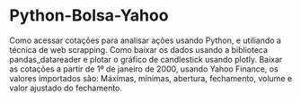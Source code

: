 # Python-Bolsa-Yahoo

Como acessar cotações para analisar ações usando Python, e utiliando a técnica de web scrapping.
Como baixar os dados usando a biblioteca pandas_datareader e plotar o gráfico de candlestick usando plotly.
Baixar as cotações a partir de 1º de janeiro de 2000, usando Yahoo Finance, os valores importados são: Máximas, mínimas, abertura, fechamento, volume e valor ajustado do fechamento.
